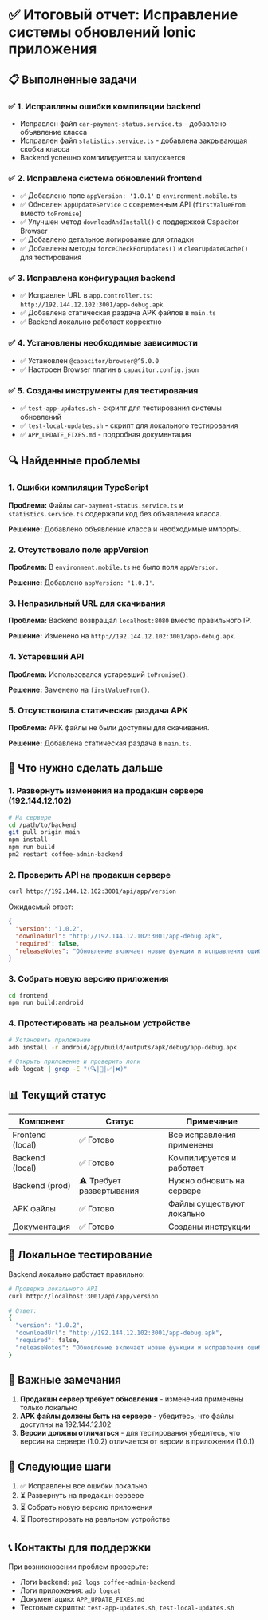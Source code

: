 # ✅ Итоговый отчет: Исправление системы обновлений Ionic приложения

## 📋 Выполненные задачи

### ✅ 1. Исправлены ошибки компиляции backend
- Исправлен файл `car-payment-status.service.ts` - добавлено объявление класса
- Исправлен файл `statistics.service.ts` - добавлена закрывающая скобка класса
- Backend успешно компилируется и запускается

### ✅ 2. Исправлена система обновлений frontend
- ✅ Добавлено поле `appVersion: '1.0.1'` в `environment.mobile.ts`
- ✅ Обновлен `AppUpdateService` с современным API (`firstValueFrom` вместо `toPromise`)
- ✅ Улучшен метод `downloadAndInstall()` с поддержкой Capacitor Browser
- ✅ Добавлено детальное логирование для отладки
- ✅ Добавлены методы `forceCheckForUpdates()` и `clearUpdateCache()` для тестирования

### ✅ 3. Исправлена конфигурация backend
- ✅ Исправлен URL в `app.controller.ts`: `http://192.144.12.102:3001/app-debug.apk`
- ✅ Добавлена статическая раздача APK файлов в `main.ts`
- ✅ Backend локально работает корректно

### ✅ 4. Установлены необходимые зависимости
- ✅ Установлен `@capacitor/browser@^5.0.0`
- ✅ Настроен Browser плагин в `capacitor.config.json`

### ✅ 5. Созданы инструменты для тестирования
- ✅ `test-app-updates.sh` - скрипт для тестирования системы обновлений
- ✅ `test-local-updates.sh` - скрипт для локального тестирования
- ✅ `APP_UPDATE_FIXES.md` - подробная документация

## 🔍 Найденные проблемы

### 1. Ошибки компиляции TypeScript
**Проблема:** Файлы `car-payment-status.service.ts` и `statistics.service.ts` содержали код без объявления класса.

**Решение:** Добавлено объявление класса и необходимые импорты.

### 2. Отсутствовало поле appVersion
**Проблема:** В `environment.mobile.ts` не было поля `appVersion`.

**Решение:** Добавлено `appVersion: '1.0.1'`.

### 3. Неправильный URL для скачивания
**Проблема:** Backend возвращал `localhost:8080` вместо правильного IP.

**Решение:** Изменено на `http://192.144.12.102:3001/app-debug.apk`.

### 4. Устаревший API
**Проблема:** Использовался устаревший `toPromise()`.

**Решение:** Заменено на `firstValueFrom()`.

### 5. Отсутствовала статическая раздача APK
**Проблема:** APK файлы не были доступны для скачивания.

**Решение:** Добавлена статическая раздача в `main.ts`.

## 🚀 Что нужно сделать дальше

### 1. Развернуть изменения на продакшн сервере (192.144.12.102)

```bash
# На сервере
cd /path/to/backend
git pull origin main
npm install
npm run build
pm2 restart coffee-admin-backend
```

### 2. Проверить API на продакшн сервере

```bash
curl http://192.144.12.102:3001/api/app/version
```

Ожидаемый ответ:
```json
{
  "version": "1.0.2",
  "downloadUrl": "http://192.144.12.102:3001/app-debug.apk",
  "required": false,
  "releaseNotes": "Обновление включает новые функции и исправления ошибок."
}
```

### 3. Собрать новую версию приложения

```bash
cd frontend
npm run build:android
```

### 4. Протестировать на реальном устройстве

```bash
# Установить приложение
adb install -r android/app/build/outputs/apk/debug/app-debug.apk

# Открыть приложение и проверить логи
adb logcat | grep -E "(🔍|📡|✅|❌)"
```

## 📊 Текущий статус

| Компонент | Статус | Примечание |
|-----------|--------|------------|
| Frontend (local) | ✅ Готово | Все исправления применены |
| Backend (local) | ✅ Готово | Компилируется и работает |
| Backend (prod) | ⚠️ Требует развертывания | Нужно обновить на сервере |
| APK файлы | ✅ Готово | Файлы существуют локально |
| Документация | ✅ Готово | Созданы инструкции |

## 🔧 Локальное тестирование

Backend локально работает правильно:

```bash
# Проверка локального API
curl http://localhost:3001/api/app/version

# Ответ:
{
  "version": "1.0.2",
  "downloadUrl": "http://192.144.12.102:3001/app-debug.apk",
  "required": false,
  "releaseNotes": "Обновление включает новые функции и исправления ошибок."
}
```

## 📝 Важные замечания

1. **Продакшн сервер требует обновления** - изменения применены только локально
2. **APK файлы должны быть на сервере** - убедитесь, что файлы доступны на 192.144.12.102
3. **Версии должны отличаться** - для тестирования убедитесь, что версия на сервере (1.0.2) отличается от версии в приложении (1.0.1)

## 🎯 Следующие шаги

1. ✅ Исправлены все ошибки локально
2. ⏳ Развернуть на продакшн сервере
3. ⏳ Собрать новую версию приложения
4. ⏳ Протестировать на реальном устройстве

## 📞 Контакты для поддержки

При возникновении проблем проверьте:
- Логи backend: `pm2 logs coffee-admin-backend`
- Логи приложения: `adb logcat`
- Документацию: `APP_UPDATE_FIXES.md`
- Тестовые скрипты: `test-app-updates.sh`, `test-local-updates.sh`
